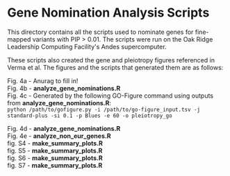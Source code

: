 # Gene Nomination Analysis Scripts

This directory contains all the scripts used to nominate genes for fine-mapped variants with PIP > 0.01. The scripts were run on the Oak Ridge Leadership Computing Facility's Andes supercomputer.  

These scripts also created the gene and pleiotropy figures referenced in Verma et al. The figures and the scripts that generated them are as follows:

Fig. 4a - Anurag to fill in!  
Fig. 4b - **analyze_gene_nominations.R**  
Fig. 4c - Generated by the following GO-Figure command using outputs from **analyze_gene_nominations.R**:   
            `python /path/to/gofigure.py -i /path/to/go-figure_input.tsv -j standard-plus -si 0.1 -p Blues -e 60 -o pleiotropy_go`  
  
Fig. 4d - **analyze_gene_nominations.R**   
Fig. 4e - **analyze_non_eur_genes.R**  
fig. S4 - **make_summary_plots.R**  
fig. S5 - **make_summary_plots.R**  
fig. S6 - **make_summary_plots.R**  
fig. S7 - **make_summary_plots.R**  
